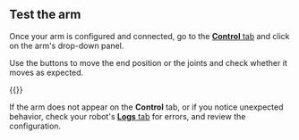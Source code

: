 ## Test the arm

Once your arm is configured and connected, go to the [**Control** tab](/manage/fleet/robots/#control) and click on the arm's drop-down panel.

Use the buttons to move the end position or the joints and check whether it moves as expected.

{{<imgproc src="/components/arm/control.png" resize="300x" declaredimensions=true alt="Arm control panel.">}}

If the arm does not appear on the **Control** tab, or if you notice unexpected behavior, check your robot's [**Logs** tab](/manage/fleet/robots/#logs) for errors, and review the configuration.
